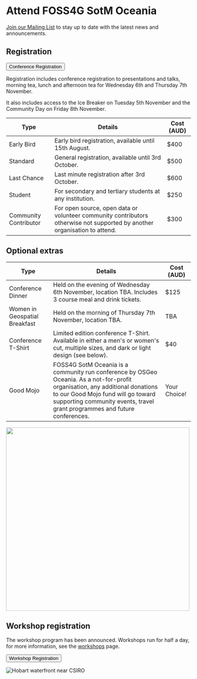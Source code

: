 # Attend FOSS4G SotM Oceania

[Join our Mailing List](#/mailing-list) to stay up to date with the latest news and announcements.

## Registration

<button target="https://ti.to/osgeo-oceania/foss4g-sotm-oceania-2024" className=" mt-8 block">
    Conference Registration
</button>

Registration includes conference registration to presentations and talks, morning tea, lunch and afternoon tea for Wednesday 6th and Thursday 7th November.

It also includes access to the Ice Breaker on Tuesday 5th November and the Community Day on Friday 8th November.

| Type                  | Details                                                                                                                   | Cost (AUD) |
| --------------------- | ------------------------------------------------------------------------------------------------------------------------- | ---------- |
| Early Bird            | Early bird registration, available until 15th August.                                                                     | $400       |
| Standard              | General registration, available until 3rd October.                                                                        | $500       |
| Last Chance           | Last minute registration after 3rd October.                                                                               | $600       |
| Student               | For secondary and tertiary students at any institution.                                                                   | $250       |
| Community Contributor | For open source, open data or volunteer community contributors otherwise not supported by another organisation to attend. | $300       |

## Optional extras

| Type                          | Details                                                                                                                                                                                                                                          | Cost (AUD)   |
| ----------------------------- | ------------------------------------------------------------------------------------------------------------------------------------------------------------------------------------------------------------------------------------------------ | ------------ |
| Conference Dinner             | Held on the evening of Wednesday 6th November, location TBA. Includes 3 course meal and drink tickets.                                                                                                                                           | $125         |
| Women in Geospatial Breakfast | Held on the morning of Thursday 7th November, location TBA.                                                                                                                                                                                      | TBA          |
| Conference T-Shirt            | Limited edition conference T-Shirt. Available in either a men's or women's cut, multiple sizes, and dark or light design (see below).                                                                                                            | $40          |
| Good Mojo                     | FOSS4G SotM Oceania is a community run conference by OSGeo Oceania. As a not-for-profit organisation, any additional donations to our Good Mojo fund will go toward supporting community events, travel grant programmes and future conferences. | Your Choice! |

<div>
    <img className="inline-image mx-auto mt-4" width="500px" src="/imgs/2024/tshirts_mockup.webp">
</div>

## Workshop registration

The workshop program has been announced. Workshops run for half a day, for more information, see the [workshops](#/program/workshops) page.

<button target="https://ti.to/osgeo-oceania/foss4g-sotm-oceania-2024-workshops" >
    Workshop Registration
</button>

![Hobart waterfront near CSIRO](/imgs/csiro-waterfront.jpeg)
